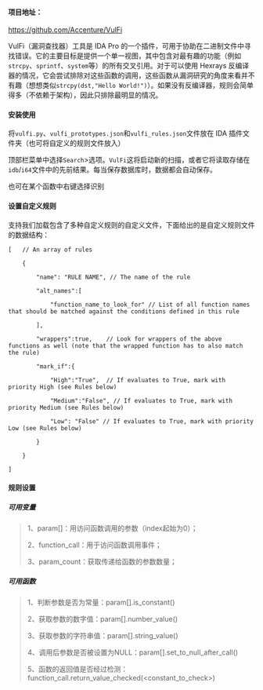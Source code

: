 #### 项目地址：

https://github.com/Accenture/VulFi

VulFi（漏洞查找器）工具是 IDA Pro 的一个插件，可用于协助在二进制文件中寻找错误。它的主要目标是提供一个单一视图，其中包含对最有趣的功能（例如`strcpy`、`sprintf`、`system`等）的所有交叉引用。对于可以使用 Hexrays 反编译器的情况，它会尝试排除对这些函数的调用，这些函数从漏洞研究的角度来看并不有趣（想想类似`strcpy(dst,"Hello World!")`）。如果没有反编译器，规则会简单得多（不依赖于架构），因此只排除最明显的情况。

#### 安装使用

将`vulfi.py`、`vulfi_prototypes.json`和`vulfi_rules.json`文件放在 IDA 插件文件夹（也可将自定义的规则文件放入）

顶部栏菜单中选择`Search`>选项。`VulFi`这将启动新的扫描，或者它将读取存储在`idb`/`i64`文件中的先前结果。每当保存数据库时，数据都会自动保存。

也可在某个函数中右键选择识别

#### 设置自定义规则

支持我们加载包含了多种自定义规则的自定义文件，下面给出的是自定义规则文件的数据结构：

```
[   // An array of rules

    {

        "name": "RULE NAME", // The name of the rule

        "alt_names":[

            "function_name_to_look_for" // List of all function names that should be matched against the conditions defined in this rule

        ],

        "wrappers":true,    // Look for wrappers of the above functions as well (note that the wrapped function has to also match the rule)

        "mark_if":{

            "High":"True",  // If evaluates to True, mark with priority High (see Rules below)

            "Medium":"False", // If evaluates to True, mark with priority Medium (see Rules below)

            "Low": "False" // If evaluates to True, mark with priority Low (see Rules below)

        }

    }

]
```



#### 规则设置

##### 可用变量

> 1、param[<index>]：用访问函数调用的参数（index起始为0）；
>
> 2、function_call：用于访问函数调用事件；
>
> 3、param_count：获取传递给函数的参数数量；

##### 可用函数

> 1、判断参数是否为常量：param[<index>].is_constant()
>
> 2、获取参数的数字值：param[<index>].number_value()
>
> 3、获取参数的字符串值：param[<index>].string_value()
>
> 4、调用后参数是否被设置为NULL：param[<index>].set_to_null_after_call()
>
> 5、函数的返回值是否经过检测：function_call.return_value_checked(<constant_to_check>)
